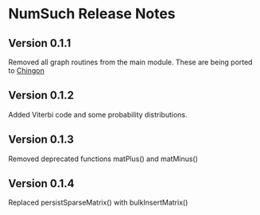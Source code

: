 # NumSuch Release Notes

## Version 0.1.1

Removed all graph routines from the main module. These are being ported to [Chingon](https://github.com/buddha314/chingon)

## Version 0.1.2

Added Viterbi code and some probability distributions.


## Version 0.1.3

Removed deprecated functions matPlus() and matMinus()

## Version 0.1.4

Replaced persistSparseMatrix() with bulkInsertMatrix()
